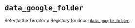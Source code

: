 # `data_google_folder`

Refer to the Terraform Registory for docs: [`data_google_folder`](https://registry.terraform.io/providers/hashicorp/google/5.10.0/docs/data-sources/folder).
